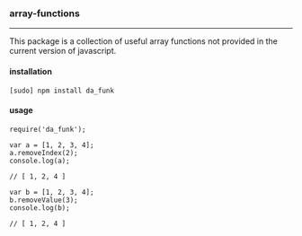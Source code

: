 ### array-functions
-----

This package is a collection of useful array functions not provided in the current version of javascript.

#### installation
`[sudo] npm install da_funk`


#### usage
    require('da_funk');

    var a = [1, 2, 3, 4];
    a.removeIndex(2);
    console.log(a);
    
    // [ 1, 2, 4 ]

    var b = [1, 2, 3, 4];
    b.removeValue(3);
    console.log(b);

    // [ 1, 2, 4 ]
